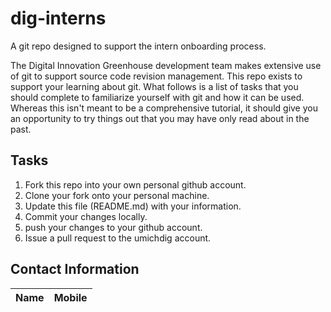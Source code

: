 # dig-interns
A git repo designed to support the intern onboarding process.

The Digital Innovation Greenhouse development team makes extensive use of git to support source code
revision management.  This repo exists to support your learning about git.  What follows is a list of 
tasks that you should complete to familiarize yourself with git and how it can be used.  Whereas this
isn't meant to be a comprehensive tutorial, it should give you an opportunity to try things out
that you may have only read about in the past.

## Tasks

1. Fork this repo into your own personal github account.
2. Clone your fork onto your personal machine.
3. Update this file (README.md) with your information.
4. Commit your changes locally.
5. push your changes to your github account.
6. Issue a pull request to the umichdig account.

## Contact Information
| Name | Mobile |
| ---- | ------ |
